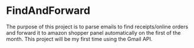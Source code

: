 # FindAndForward
The purpose of this project is to parse emails to find receipts/online orders and forward it to amazon shopper panel automatically on the first of the month.
This project will be my first time using the Gmail API.
